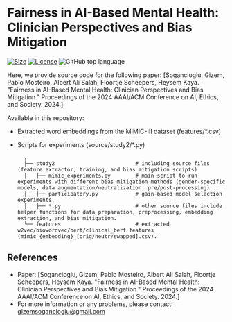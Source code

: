 # Fairness in AI-Based Mental Health: Clinician Perspectives and Bias Mitigation
[![Size](https://img.shields.io/github/repo-size/gizemsogancioglu/gender-bias-mental-health)](https://img.shields.io/github/repo-size/gizemsogancioglu/gender-bias-mental-health)
[![License](https://img.shields.io/github/license/gizemsogancioglu/gender-bias-mental-health)](https://img.shields.io/github/license/gizemsogancioglu/gender-bias-mental-health)
![GitHub top language](https://img.shields.io/github/languages/top/gizemsogancioglu/gender-bias-mental-health)

Here, we provide source code for the following paper: [Sogancioglu, Gizem, Pablo Mosteiro, Albert Ali Salah, Floortje Scheepers, Heysem Kaya. "Fairness in AI-Based Mental Health: Clinician Perspectives and Bias Mitigation." Proceedings of the 2024 AAAI/ACM Conference on AI, Ethics, and Society. 2024.]

Available in this repository: 
- Extracted word embeddings from the MIMIC-III dataset (features/*.csv)  
- Scripts for experiments (source/study2/*.py)
  
        .
        ├── study2                          # including source files (feature extractor, training, and bias mitigation scripts)                
        │   ├── mimic_experiments.py        # main script to run experiments with different bias mitigation methods (gender-specific models, data augmentation/neutralization, pre/post-processing)
        │   ├── participatory.py            # gain-based model selection experiments.
        │   ├── *.py                        # other source files include helper functions for data preparation, preprocessing, embedding extraction, and bias mitigation. 
        └── features                        # extracted w2vec/biowordvec/bert/clinical_bert features (mimic_{embedding}_[orig/neutr/swapped].csv). 


## References
* Paper: [Sogancioglu, Gizem, Pablo Mosteiro, Albert Ali Salah, Floortje Scheepers, Heysem Kaya. "Fairness in AI-Based Mental Health: Clinician Perspectives and Bias Mitigation." Proceedings of the 2024 AAAI/ACM Conference on AI, Ethics, and Society. 2024.]
* For more information or any problems, please contact: gizemsogancioglu@gmail.com
